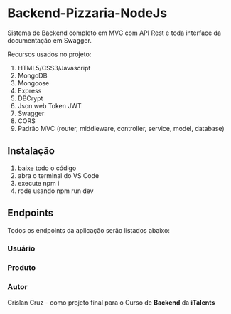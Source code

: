 # Backend-Pizzaria-NodeJs

Sistema de Backend completo em MVC com API Rest e toda interface da documentação em Swagger.

Recursos usados no projeto:

1. HTML5/CSS3/Javascript
2. MongoDB
3. Mongoose
4. Express
5. DBCrypt
6. Json web Token JWT
7. Swagger
8. CORS
9. Padrão MVC (router, middleware, controller, service, model, database)

## Instalação

1. baixe todo o código
2. abra o terminal do VS Code
3. execute npm i
4. rode usando npm run dev

## Endpoints

Todos os endpoints da aplicação serão listados abaixo:

### Usuário



### Produto




### Autor

Crislan Cruz - como projeto final para o Curso de **Backend** da **iTalents**
